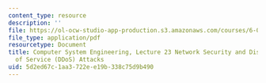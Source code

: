 ```yaml
---
content_type: resource
description: ''
file: https://ol-ocw-studio-app-production.s3.amazonaws.com/courses/6-033-computer-system-engineering-spring-2018/5d2ed67c1aa3722ee19b338c75d9b490_MIT6_033S18lec23.pdf
file_type: application/pdf
resourcetype: Document
title: Computer System Engineering, Lecture 23 Network Security and Distributed Denial
  of Service (DDoS) Attacks
uid: 5d2ed67c-1aa3-722e-e19b-338c75d9b490
---
```

